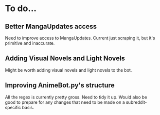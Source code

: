 # To do...

## Better MangaUpdates access
Need to improve access to MangaUpdates. Current just scraping it, but it's primitive and inaccurate.

## Adding Visual Novels and Light Novels
Might be worth adding visual novels and light novels to the bot.

## Improving AnimeBot.py's structure
All the regex is currently pretty gross. Need to tidy it up. Would also be good to prepare for any changes that need to be made on a subreddit-specific basis.